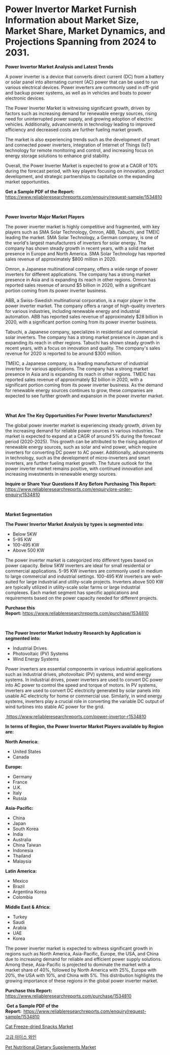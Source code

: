 <p><h1>Power Invertor Market Furnish Information about Market Size, Market Share, Market Dynamics, and Projections Spanning from 2024 to 2031.</h1></p><p><strong>Power Invertor Market Analysis and Latest Trends</strong></p>
<p><p>A power inverter is a device that converts direct current (DC) from a battery or solar panel into alternating current (AC) power that can be used to run various electrical devices. Power inverters are commonly used in off-grid and backup power systems, as well as in vehicles and boats to power electronic devices.</p><p>The Power Inverter Market is witnessing significant growth, driven by factors such as increasing demand for renewable energy sources, rising need for uninterrupted power supply, and growing adoption of electric vehicles. Additionally, advancements in technology leading to improved efficiency and decreased costs are further fueling market growth.</p><p>The market is also experiencing trends such as the development of smart and connected power inverters, integration of Internet of Things (IoT) technology for remote monitoring and control, and increasing focus on energy storage solutions to enhance grid stability.</p><p>Overall, the Power Inverter Market is expected to grow at a CAGR of 10% during the forecast period, with key players focusing on innovation, product development, and strategic partnerships to capitalize on the expanding market opportunities.</p></p>
<p><strong>Get a Sample PDF of the Report:&nbsp;</strong> <a href="https://www.reliableresearchreports.com/enquiry/request-sample/1534810">https://www.reliableresearchreports.com/enquiry/request-sample/1534810</a></p>
<p>&nbsp;</p>
<p><strong>Power Invertor Major Market Players</strong></p>
<p><p>The power inverter market is highly competitive and fragmented, with key players such as SMA Solar Technology, Omron, ABB, Tabuchi, and TMEIC leading the market. SMA Solar Technology, a German company, is one of the world's largest manufacturers of inverters for solar energy. The company has shown steady growth in recent years, with a solid market presence in Europe and North America. SMA Solar Technology has reported sales revenue of approximately $800 million in 2020.</p><p>Omron, a Japanese multinational company, offers a wide range of power inverters for different applications. The company has a strong market presence in Asia and is expanding its reach in other regions. Omron has reported sales revenue of around $5 billion in 2020, with a significant portion coming from its power inverter business.</p><p>ABB, a Swiss-Swedish multinational corporation, is a major player in the power inverter market. The company offers a range of high-quality inverters for various industries, including renewable energy and industrial automation. ABB has reported sales revenue of approximately $28 billion in 2020, with a significant portion coming from its power inverter business.</p><p>Tabuchi, a Japanese company, specializes in residential and commercial solar inverters. The company has a strong market presence in Japan and is expanding its reach in other regions. Tabuchi has shown steady growth in recent years, with a focus on innovation and quality. The company's sales revenue for 2020 is reported to be around $300 million.</p><p>TMEIC, a Japanese company, is a leading manufacturer of industrial inverters for various applications. The company has a strong market presence in Asia and is expanding its reach in other regions. TMEIC has reported sales revenue of approximately $2 billion in 2020, with a significant portion coming from its power inverter business. As the demand for renewable energy sources continues to grow, these companies are expected to see further growth and expansion in the power inverter market.</p></p>
<p>&nbsp;</p>
<p><strong>What Are The Key Opportunities For Power Invertor Manufacturers?</strong></p>
<p><p>The global power inverter market is experiencing steady growth, driven by the increasing demand for reliable power sources in various industries. The market is expected to expand at a CAGR of around 5% during the forecast period (2020-2025). This growth can be attributed to the rising adoption of renewable energy sources, such as solar and wind power, which require inverters for converting DC power to AC power. Additionally, advancements in technology, such as the development of micro-inverters and smart inverters, are further fueling market growth. The future outlook for the power inverter market remains positive, with continued innovation and increasing investments in renewable energy sources.</p></p>
<p><strong>Inquire or Share Your Questions If Any Before Purchasing This Report:</strong> <a href="https://www.reliableresearchreports.com/enquiry/pre-order-enquiry/1534810">https://www.reliableresearchreports.com/enquiry/pre-order-enquiry/1534810</a></p>
<p>&nbsp;</p>
<p><strong>Market Segmentation</strong></p>
<p><strong>The Power Invertor Market Analysis by types is segmented into:</strong></p>
<p><ul><li>Below 5KW</li><li>5-95 KW</li><li>100-495 KW</li><li>Above 500 KW</li></ul></p>
<p><p>The power inverter market is categorized into different types based on power capacity. Below 5KW inverters are ideal for small residential or commercial applications. 5-95 KW inverters are commonly used in medium to large commercial and industrial settings. 100-495 KW inverters are well-suited for large industrial and utility-scale projects. Inverters above 500 KW are typically utilized in utility-scale solar farms or large industrial complexes. Each market segment has specific applications and requirements based on the power capacity needed for different projects.</p></p>
<p><strong>Purchase this Report:&nbsp;</strong><a href="https://www.reliableresearchreports.com/purchase/1534810">https://www.reliableresearchreports.com/purchase/1534810</a></p>
<p>&nbsp;</p>
<p><strong>The Power Invertor Market Industry Research by Application is segmented into:</strong></p>
<p><ul><li>Industrial Drives</li><li>Photovoltaic (PV) Systems</li><li>Wind Energy Systems</li></ul></p>
<p><p>Power inverters are essential components in various industrial applications such as industrial drives, photovoltaic (PV) systems, and wind energy systems. In industrial drives, power inverters are used to convert DC power into AC power to control the speed and torque of motors. In PV systems, inverters are used to convert DC electricity generated by solar panels into usable AC electricity for home or commercial use. Similarly, in wind energy systems, inverters play a crucial role in converting the variable DC output of wind turbines into stable AC power for the grid.</p></p>
<p><a href="https://www.reliableresearchreports.com/power-invertor-r1534810">&nbsp;https://www.reliableresearchreports.com/power-invertor-r1534810</a></p>
<p><strong>In terms of Region, the Power Invertor Market Players available by Region are:</strong></p>
<p>
    <p> <strong> North America: </strong>
        <ul>
            <li>United States</li>
            <li>Canada</li>
        </ul>
        </p> 
    <p> <strong> Europe: </strong>
        <ul>
            <li>Germany</li>
            <li>France</li>
            <li>U.K.</li>
            <li>Italy</li>
            <li>Russia</li>
        </ul>
        </p> 
    <p> <strong> Asia-Pacific: </strong>
        <ul>
            <li>China</li>
            <li>Japan</li>
            <li>South Korea</li>
            <li>India</li>
            <li>Australia</li>
            <li>China Taiwan</li>
            <li>Indonesia</li>
            <li>Thailand</li>
            <li>Malaysia</li>
        </ul>
        </p> 
    <p> <strong> Latin America: </strong>
        <ul>
            <li>Mexico</li>
            <li>Brazil</li>
            <li>Argentina Korea</li>
            <li>Colombia</li>
        </ul>
        </p> 
    <p> <strong> Middle East & Africa: </strong>
        <ul>
            <li>Turkey</li>
            <li>Saudi</li>
            <li>Arabia</li>
            <li>UAE</li>
            <li>Korea</li>
        </ul>
    </p>
    </p>
<p><p>The power inverter market is expected to witness significant growth in regions such as North America, Asia-Pacific, Europe, the USA, and China due to increasing demand for reliable and efficient power supply solutions. Among these, Asia-Pacific is projected to dominate the market with a market share of 40%, followed by North America with 25%, Europe with 20%, the USA with 10%, and China with 5%. This distribution highlights the growing importance of these regions in the global power inverter market.</p></p>
<p><strong>Purchase this Report: </strong><a href="https://www.reliableresearchreports.com/purchase/1534810">https://www.reliableresearchreports.com/purchase/1534810</a></p>
<p>&nbsp;<strong>Get a Sample PDF of the Report:&nbsp;&nbsp;</strong><a href="https://www.reliableresearchreports.com/enquiry/request-sample/1534810">https://www.reliableresearchreports.com/enquiry/request-sample/1534810</a></p>
<p><strong></strong></p>
<p><p><a href="https://github.com/rionkhanvai01/Market-Research-Report-List-1/blob/main/cat-freeze-dried-snacks-market.md">Cat Freeze-dried Snacks Market</a></p><p><a href="https://github.com/iansanftyord09878/Market-Research-Report-List-2/blob/main/6985792165114.md">고급 아이스 와인</a></p><p><a href="https://github.com/haleemasakdiya1/Market-Research-Report-List-1/blob/main/pet-nutritional-dietary-supplements-market.md">Pet Nutritional Dietary Supplements Market</a></p></p>